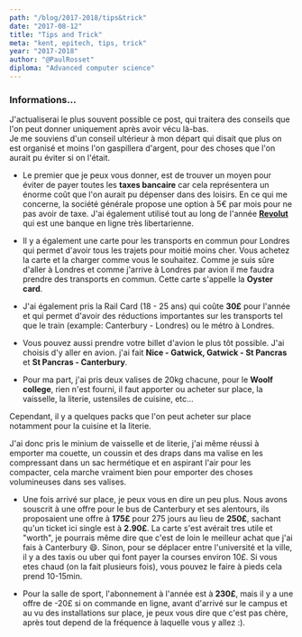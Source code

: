 ```yaml
---
path: "/blog/2017-2018/tips&trick"
date: "2017-08-12"
title: "Tips and Trick"
meta: "kent, epitech, tips, trick"
year: "2017-2018"
author: "@PaulRosset"
diploma: "Advanced computer science"
---
```


### Informations...

J'actualiserai le plus souvent possible ce post, qui traitera des conseils que l'on peut donner uniquement après avoir vécu là-bas.<br> Je me souviens d'un conseil ultérieur à mon départ qui disait que plus on est organisé et moins l'on gaspillera d'argent, pour des choses que l'on aurait pu éviter si on l'était.

* Le premier que je peux vous donner, est de trouver un moyen pour éviter de payer toutes les **taxes bancaire** car cela représentera un énorme coût que l'on aurait pu dépenser dans des loisirs. En ce qui me concerne, la société générale propose une option à 5€ par mois pour ne pas avoir de taxe. J'ai également utilisé tout au long de l'année [**Revolut**](https://revolut.com/r/paullnec) qui est une banque en ligne très libertarienne.

* Il y a également une carte pour les transports en commun pour Londres qui permet d'avoir tous les trajets pour moitié moins cher. Vous achetez la carte et la charger comme vous le souhaitez. Comme je suis sûre d'aller à Londres et comme j'arrive à Londres par avion il me faudra prendre des transports en commun. Cette carte s'appelle la **Oyster card**.

* J'ai également pris la Rail Card (18 - 25 ans) qui coûte **30£** pour l'année et qui permet d'avoir des réductions importantes sur les transports tel que le train (example: Canterbury - Londres) ou le métro à Londres.

- Vous pouvez aussi prendre votre billet d'avion le plus tôt possible. J'ai choisis d'y aller en avion. j'ai fait **Nice - Gatwick, Gatwick - St Pancras** et **St Pancras - Canterbury**.

- Pour ma part, j'ai pris deux valises de 20kg chacune, pour le **Woolf college**, rien n'est fourni, il faut apporter ou acheter sur place, la vaisselle, la literie, ustensiles de cuisine, etc...

Cependant, il y a quelques packs que l'on peut acheter sur place notamment pour la cuisine et la literie.

J'ai donc pris le minium de vaisselle et de literie, j'ai même réussi à emporter ma couette, un coussin et des draps dans ma valise en les compressant dans un sac hermétique et en aspirant l'air pour les compacter, cela marche vraiment bien pour emporter des choses volumineuses dans ses valises.

* Une fois arrivé sur place, je peux vous en dire un peu plus. Nous avons souscrit à une offre pour le bus de Canterbury et ses alentours, ils proposaient une offre à **175£** pour 275 jours au lieu de **250£**, sachant qu'un ticket ici single est à **2.90£**. La carte s'est avérait tres utile et "worth", je pourrais même dire que c'est de loin le meilleur achat que j'ai fais à Canterbury 😄. Sinon, pour se déplacer entre l'université et la ville, il y a des taxis ou uber qui font payer la courses environ 10£. Si vous etes chaud (on la fait plusieurs fois), vous pouvez le faire à pieds cela prend 10-15min.

* Pour la salle de sport, l'abonnement à l'année est à **230£**, mais il y a une offre de -20£ si on commande en ligne, avant d'arrivé sur le campus et au vu des installations sur place, je peux vous dire que c'est pas chère, après tout depend de la fréquence à laquelle vous y allez :).

